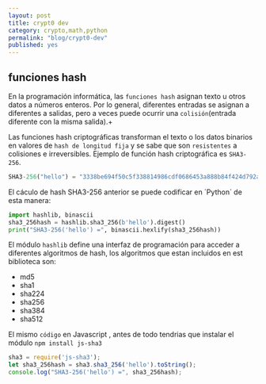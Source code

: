 ```yaml
---
layout: post
title: crypt0 dev
category: crypto,math,python
permalink: "blog/crypt0-dev"
published: yes
---
```


## funciones hash

En la programación informática, las `funciones hash` asignan texto u otros datos a números enteros. Por lo general, diferentes entradas se asignan a diferentes a salidas, pero a veces puede ocurrir una `colisión`(entrada diferente con la misma salida).+

Las funciones hash criptográficas transforman el texto o los datos binarios en valores de `hash de longitud fija` y se sabe que son `resistentes` a colisiones e irreversibles. Ejemplo de función hash criptográfica es `SHA3-256`.


```python
SHA3-256("hello") = "3338be694f50c5f338814986cdf0686453a888b84f424d792af4b9202398f392"
```

El cáculo de hash SHA3-256 anterior se puede codificar en ´Python´ de esta manera:

```python
import hashlib, binascii
sha3_256hash = hashlib.sha3_256(b'hello').digest()
print("SHA3-256('hello') =", binascii.hexlify(sha3_256hash))
```
El módulo `hashlib` define una interfaz de programación para acceder a diferentes algoritmos de hash, los algoritmos que estan incluidos en est biblioteca son:

* md5
* sha1
* sha224
* sha256
* sha384
* sha512

El mismo `código` en Javascript , antes de todo tendrias que instalar el módulo `npm install js-sha3`

```js
sha3 = require('js-sha3');
let sha3_256hash = sha3.sha3_256('hello').toString();
console.log("SHA3-256('hello') =", sha3_256hash);
```


